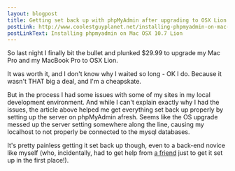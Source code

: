 ```yaml
---
layout: blogpost
title: Getting set back up with phpMyAdmin after upgrading to OSX Lion
postLink: http://www.coolestguyplanet.net/installing-phpmyadmin-on-mac-osx-10-7-lion/
postLinkText: Installing phpmyadmin on Mac OSX 10.7 Lion
---
```


<p>So last night I finally bit the bullet and plunked $29.99 to upgrade my Mac Pro and my MacBook Pro to OSX Lion.</p>

<p>It was worth it, and I don't know why I waited so long - OK I do. Because it wasn't THAT big a deal, and I'm a cheapskate.</p>

<p>But in the process I had some issues with some of my sites in my local development environment. And while I can't explain exactly why I had the issues, the article above helped me get everything set back up properly by setting up the server on phpMyAdmin afresh. Seems like the OS upgrade messed up the server setting somewhere along the line, causing my localhost to not properly be connected to the mysql databases.</p>

<p>It's pretty painless getting it set back up though, even to a back-end novice like myself (who, incidentally, had to get help from <a href="http://about.me/tangollama">a friend</a> just to get it set up in the first place!).</p>